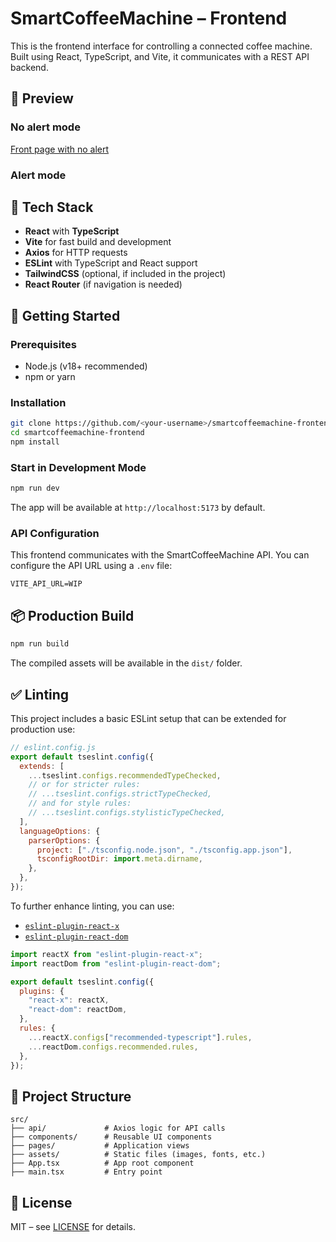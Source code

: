 # SmartCoffeeMachine – Frontend

This is the frontend interface for controlling a connected coffee machine. Built using React, TypeScript, and Vite, it communicates with a REST API backend.

## 🔎 Preview

### No alert mode

[Front page with no alert](./src/assets/readme_front_page_no_alert.png)

### Alert mode

## 🧱 Tech Stack

- **React** with **TypeScript**
- **Vite** for fast build and development
- **Axios** for HTTP requests
- **ESLint** with TypeScript and React support
- **TailwindCSS** (optional, if included in the project)
- **React Router** (if navigation is needed)

## 🚀 Getting Started

### Prerequisites

- Node.js (v18+ recommended)
- npm or yarn

### Installation

```bash
git clone https://github.com/<your-username>/smartcoffeemachine-frontend.git
cd smartcoffeemachine-frontend
npm install
```

### Start in Development Mode

```bash
npm run dev
```

The app will be available at `http://localhost:5173` by default.

### API Configuration

This frontend communicates with the SmartCoffeeMachine API. You can configure the API URL using a `.env` file:

```env
VITE_API_URL=WIP
```

## 📦 Production Build

```bash
npm run build
```

The compiled assets will be available in the `dist/` folder.

## ✅ Linting

This project includes a basic ESLint setup that can be extended for production use:

```js
// eslint.config.js
export default tseslint.config({
  extends: [
    ...tseslint.configs.recommendedTypeChecked,
    // or for stricter rules:
    // ...tseslint.configs.strictTypeChecked,
    // and for style rules:
    // ...tseslint.configs.stylisticTypeChecked,
  ],
  languageOptions: {
    parserOptions: {
      project: ["./tsconfig.node.json", "./tsconfig.app.json"],
      tsconfigRootDir: import.meta.dirname,
    },
  },
});
```

To further enhance linting, you can use:

- [`eslint-plugin-react-x`](https://github.com/Rel1cx/eslint-react/tree/main/packages/plugins/eslint-plugin-react-x)
- [`eslint-plugin-react-dom`](https://github.com/Rel1cx/eslint-react/tree/main/packages/plugins/eslint-plugin-react-dom)

```js
import reactX from "eslint-plugin-react-x";
import reactDom from "eslint-plugin-react-dom";

export default tseslint.config({
  plugins: {
    "react-x": reactX,
    "react-dom": reactDom,
  },
  rules: {
    ...reactX.configs["recommended-typescript"].rules,
    ...reactDom.configs.recommended.rules,
  },
});
```

## 📁 Project Structure

```
src/
├── api/             # Axios logic for API calls
├── components/      # Reusable UI components
├── pages/           # Application views
├── assets/          # Static files (images, fonts, etc.)
├── App.tsx          # App root component
├── main.tsx         # Entry point
```

## 🧩 License

MIT – see [LICENSE](LICENCE.TXT) for details.
